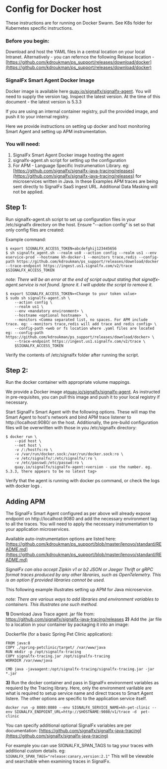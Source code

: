 # Config for Docker host

These instructions are for running on Docker Swarm. See K8s folder for Kubernetes specific instructions. 

### Before you begin: 
Download and host the YAML files in a central location on your local Intranet. 
Alternatively - you can refernce the following Release location - [https://github.com/kdroukman/ps_support/releases/download/docker](https://github.com/kdroukman/ps_support/releases/download/docker)

### SignalFx Smart Agent Docker Image
Docker image is available here [quay.io/signalfx/signalfx-agent](quay.io/signalfx/signalfx-agent). You will need to supply the version tag. Inspect the latest version. At the time of this document - the latest version is 5.3.3

If you are using an internal container registry, pull the provided image, and push it to your internal registry.

Here we provide instructions on setting up docker and host monitoring Smart Agent and setting up APM instrumentation. 

### You will need:
1) SignalFx Smart Agent Docker image hosting the agent
2) signalfx-agent.sh script for setting up the configuration
3) For APM - Language Specific Instrumenation Library. eg: [https://github.com/signalfx/signalfx-java-tracing/releases](https://github.com/signalfx/signalfx-java-tracing/releases) for microservices written in Java.
In these Examples APM traces are being sent directly to SignalFx SaaS ingest URL. Additional Data Masking will not be applied.

## Step 1: 

Run signalfx-agent.sh script to set up configuration files in your /etc/signalfx directory on the host. 
Ensure "--action config" is set so that only config files are created:

Example command:
```
$ export SIGNALFX_ACCESS_TOKEN=abcdefghij123445656
$ sh signalfx_agent.sh --realm us0 --action config --realm us1 --env eservice-prod --hostname kh-docker-1 --monitors trace,redis --config-path https://github.com/kdroukman/ps_support/releases/download/docker --trace-endpoint https://ingest.us1.signalfx.com/v2/trace $SIGNALFX_ACCESS_TOKEN
```

_note: There will be an error at the end of script output stating that signalfx-agent.service is not found. Ignore it. I will update the script to remove it._
```
$ export SIGNALFX_ACCESS_TOKEN=<Change to your token value>
$ sudo sh signalfx-agent.sh \
    --action config \
    --realm us1 \
    --env <mandatory environment> \
    --hostname <optional hostname>  \
    --monitors <Comma separated list, no spaces. For APM include trace. eg: --monitors trace,redis will add trace and redis config> \
    --config-path <web or fs location where .yaml files are located eg: --config-path https://github.com/kdroukman/ps_support/releases/download/docker> \
    --trace-endpoint https://ingest.us1.signalfx.com/v2/trace \
    $SIGNALFX_ACCESS_TOKEN
```
Verify the contents of /etc/signalfx folder after running the script. 

## Step 2:
Run the docker container with appropriate volume mappings. 

We provide a Docker image at[quay.io/signalfx/signalfx-agent](quay.io/signalfx/signalfx-agent). 
As instructed in pre-requisites, you can pull this image and push it to your local registry if necessary. 

Start SignalFx Smart Agent with the following options. These will map the Smart Agent to host's network and bind APM trace listener to http://localhost:9080/ on the host. Additionally, the pre-build configuration files will be overwritten with those in you /etc/signalfx directory:


```
$ docker run \
    --pid host \
    --net host \
    -v /:/hostfs:ro \ 
    -v /var/run/docker.sock:/var/run/docker.sock:ro \ 
    -v /etc/signalfx/:/etc/signalfx/:ro \ 
    -v /etc/passwd:/etc/passwd:ro \
    quay.io/signalfx/signalfx-agent:<version - use the number. eg. 5.3.3, there appears to be no latest tag>
```

Verify that the agent is running with docker ps command, or check the logs with docker logs <container name>.
    
## Adding APM

The SignalFx Smart Agent configured as per above will already expose endpoint on http://localhost:9080 and add the necessary environment tag to all the traces.
You will need to apply the necessary instrumentation to your application microservices. 

Available auto-instrumentation options are listed here: [https://github.com/kdroukman/ps_support/blob/master/lenovo/standard/README.md](https://github.com/kdroukman/ps_support/blob/master/lenovo/standard/README.md)

_SignalFx can also accept Zipkin v1 or b2 JSON or Jaeger Thrift or gRPC format traces produced by any other libraries, such as OpenTelemetry. This is an option if provided libraries cannot be used._

This following example illustrates setting up APM for Java microservice.

_note: There are various ways to add libraries and environment variables to containers. This illustrates one such method._

**1)** Download Java Trace agent .jar file from: https://github.com/signalfx/signalfx-java-tracing/releases
**2)** Add the .jar file to a location in your container by packaging it into an image:

Dockerfile (for a basic Spring Pet Clinic application):
```
FROM java:8
COPY ./spring-petclinic/target/ /var/www/java
RUN mkdir -p /opt/signalfx-tracing
COPY signalfx-tracing.jar /opt/signalfx-tracing
WORKDIR /var/www/java

CMD java -javaagent:/opt/signalfx-tracing/signalfx-tracing.jar -jar *.jar
```

**3)** Run the docker container and pass in SignalFx environment variables as requierd by the Tracing library. Here, only the environment varilable are what is required to setup service name and direct traces to Smart Agent listere. The other options are specific to the application service itself.

```
docker run -p 8080:8080 --env SIGNALFX_SERVICE_NAME=kh-pet-clinic --env SIGNALFX_ENDPOINT_URL=http://$HOSTNAME:9080/v1/trace -d  pet-clinic
```

You can specify additional optional SignalFx variables are per documentation: [https://github.com/signalfx/signalfx-java-tracing](https://github.com/signalfx/signalfx-java-tracing)

For example you can use SIGNALFX_SPAN_TAGS to tag your traces with additional custom details. eg: `SIGNALFX_SPAN_TAGS="release:canary,version:2.1"`
This will be viewable and searchable when examining traces in SignalFx.
